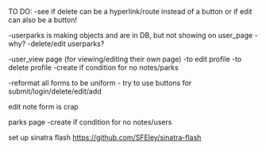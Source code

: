 TO DO:
 -see if delete can be a hyperlink/route instead of a button or if edit can also be a button!

-userparks is making objects and are in DB, but not showing on user_page - why?
-delete/edit userparks?

 -user_view page (for viewing/editing their own page)
  -to edit profile
  -to delete profile
  -create if condition for no notes/parks

  -reformat all forms to be uniform - try to use buttons for submit/login/delete/edit/add

  edit note form is crap

  parks page
    -create if condition for no notes/users

  set up sinatra flash https://github.com/SFEley/sinatra-flash
